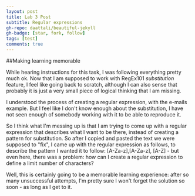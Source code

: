 ```yaml
---
layout: post
title: Lab 3 Post
subtitle: Regular expressions
gh-repo: daattali/beautiful-jekyll
gh-badge: [star, fork, follow]
tags: [test]
comments: true
---
```

##Making learning memorable

While hearing instructions for this task, I was following everything pretty much ok. Now that I am supposed to work with RegEx101 *substitution* feature, I feel like going back to scratch, although I can also sense that probably it is just a very small piece of logical thinking that I am missing.

I understood the process of creating a regular expression, with the e-mails example. But I feel like I don't know enough about the substitution, I have not seen enough of somebody working with it to be able to reproduce it.

So I think what I'm messing up is that I am trying to come up with a regular expression that describes what I want to be there, instead of creating a pattern for substitution. So after I copied and pasted the text we were supposed to "fix", I came up with the regular expression as follows, to describe the pattern I wanted it to follow: [A-Za-z],[A-Za-z], [A-Z] - but even here, there was a problem: how can I create a regular expression to define a limit number of characters?

Well, this is certainly going to be a memorable learning experience: after so many unsuccessful attempts, I'm pretty sure I won't forget the solution so soon - as long as I get to it. 
